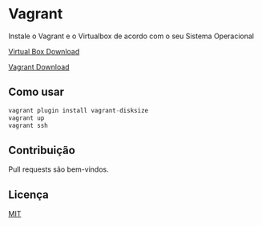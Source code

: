 # Vagrant

Instale o Vagrant e o Virtualbox de acordo com o seu Sistema Operacional

[Virtual Box Download](https://www.virtualbox.org/wiki/Downloads)

[Vagrant Download](https://www.vagrantup.com/downloads.html)


## Como usar

```python
vagrant plugin install vagrant-disksize
vagrant up
vagrant ssh
```

## Contribuição
Pull requests são bem-vindos.

## Licença
[MIT](https://choosealicense.com/licenses/mit/)
